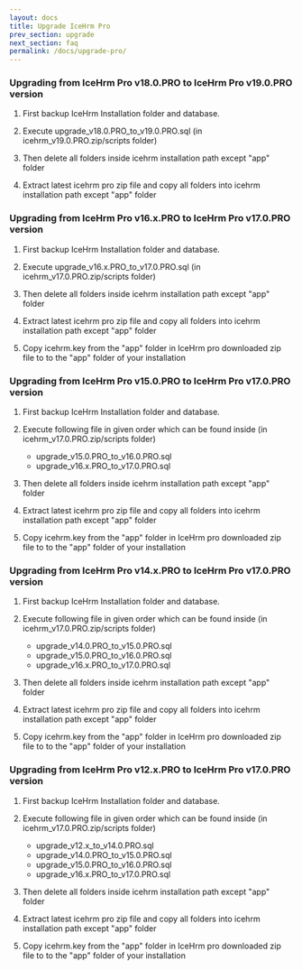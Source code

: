 ```yaml
---
layout: docs
title: Upgrade IceHrm Pro
prev_section: upgrade
next_section: faq
permalink: /docs/upgrade-pro/
---
```

### Upgrading from IceHrm Pro v18.0.PRO to IceHrm Pro v19.0.PRO version

1. First backup IceHrm Installation folder and database.

2. Execute upgrade_v18.0.PRO_to_v19.0.PRO.sql (in icehrm_v19.0.PRO.zip/scripts folder)

3. Then delete all folders inside icehrm installation path except "app" folder

4. Extract latest icehrm pro zip file and copy all folders into icehrm installation path except "app" folder



### Upgrading from IceHrm Pro v16.x.PRO to IceHrm Pro v17.0.PRO version

1. First backup IceHrm Installation folder and database.

2. Execute upgrade_v16.x.PRO_to_v17.0.PRO.sql (in icehrm_v17.0.PRO.zip/scripts folder)

3. Then delete all folders inside icehrm installation path except "app" folder

4. Extract latest icehrm pro zip file and copy all folders into icehrm installation path except "app" folder

5. Copy icehrm.key from the "app" folder in IceHrm pro downloaded zip file to to the "app" folder of your installation



### Upgrading from IceHrm Pro v15.0.PRO to IceHrm Pro v17.0.PRO version

1. First backup IceHrm Installation folder and database.

2. Execute following file in given order which can be found inside (in icehrm_v17.0.PRO.zip/scripts folder)

    - upgrade_v15.0.PRO_to_v16.0.PRO.sql
    - upgrade_v16.x.PRO_to_v17.0.PRO.sql

3. Then delete all folders inside icehrm installation path except "app" folder

4. Extract latest icehrm pro zip file and copy all folders into icehrm installation path except "app" folder

5. Copy icehrm.key from the "app" folder in IceHrm pro downloaded zip file to to the "app" folder of your installation


### Upgrading from IceHrm Pro v14.x.PRO to IceHrm Pro v17.0.PRO version

1. First backup IceHrm Installation folder and database.

2. Execute following file in given order which can be found inside (in icehrm_v17.0.PRO.zip/scripts folder)

    - upgrade_v14.0.PRO_to_v15.0.PRO.sql
    - upgrade_v15.0.PRO_to_v16.0.PRO.sql
    - upgrade_v16.x.PRO_to_v17.0.PRO.sql

3. Then delete all folders inside icehrm installation path except "app" folder

4. Extract latest icehrm pro zip file and copy all folders into icehrm installation path except "app" folder

5. Copy icehrm.key from the "app" folder in IceHrm pro downloaded zip file to to the "app" folder of your installation



### Upgrading from IceHrm Pro v12.x.PRO to IceHrm Pro v17.0.PRO version

1. First backup IceHrm Installation folder and database.

2. Execute following file in given order which can be found inside (in icehrm_v17.0.PRO.zip/scripts folder)

    - upgrade_v12.x_to_v14.0.PRO.sql
    - upgrade_v14.0.PRO_to_v15.0.PRO.sql
    - upgrade_v15.0.PRO_to_v16.0.PRO.sql
    - upgrade_v16.x.PRO_to_v17.0.PRO.sql

3. Then delete all folders inside icehrm installation path except "app" folder

4. Extract latest icehrm pro zip file and copy all folders into icehrm installation path except "app" folder

5. Copy icehrm.key from the "app" folder in IceHrm pro downloaded zip file to to the "app" folder of your installation


